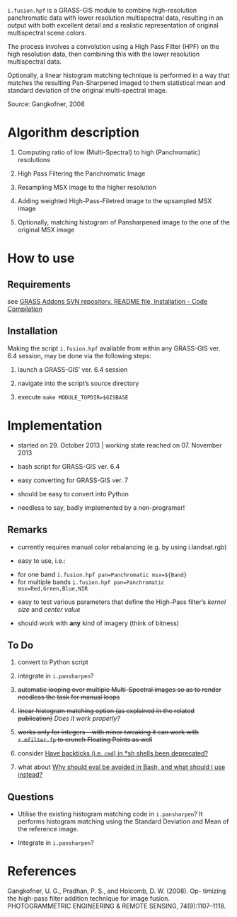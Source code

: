 `i.fusion.hpf` is a GRASS-GIS module to combine high-resolution 
panchromatic data with lower resolution multispectral data, resulting in an 
output with both excellent detail and a realistic representation of original 
multispectral scene colors.

The process involves a convolution using a High Pass Filter (HPF) on the high 
resolution data, then combining this with the lower resolution multispectral 
data.

Optionally, a linear histogram matching technique is performed in a way that 
matches the resulting Pan-Sharpened imaged to them statistical mean and standard 
deviation of the original multi-spectral image.

Source: Gangkofner, 2008

Algorithm description
=====================

1.  Computing ratio of low (Multi-Spectral) to high (Panchromatic) resolutions

2.  High Pass Filtering the Panchromatic Image

3.  Resampling MSX image to the higher resolution

4.  Adding weighted High-Pass-Filetred image to the upsampled MSX image

5.  Optionally, matching histogram of Pansharpened image to the one of the 
original MSX image

How to use
==========

Requirements
------------

see [GRASS Addons SVN repository, README file, Installation - Code Compilation](https://svn.osgeo.org/grass/grass-addons/README)

Installation
------------

Making the script `i.fusion.hpf` available from within any GRASS-GIS ver. 6.4 session, may be done via the following steps:

1.  launch a GRASS-GIS’ ver. 6.4 session

2.  navigate into the script’s source directory

3.  execute `make MODULE_TOPDIR=$GISBASE`

Implementation
==============

-   started on 29. October 2013 | working state reached on 07. November 2013

-   bash script for GRASS-GIS ver. 6.4

-   easy converting for GRASS-GIS ver. 7

-   should be easy to convert into Python

-   needless to say, badly implemented by a non-programer!

Remarks
-------

-   currently requires manual color rebalancing (e.g. by using i.landsat.rgb)

-   easy to use, i.e.:
 * for one band `i.fusion.hpf pan=Panchromatic msx=${Band}`
 * for multiple bands `i.fusion.hpf pan=Panchromatic msx=Red,Green,Blue,NIR`

-   easy to test various parameters that define the High-Pass filter’s *kernel 
size* and *center value*

-   should work with **any** kind of imagery (think of bitness)

To Do
-----

1. convert to Python script

2. integrate in `i.pansharpen`?  

2. ~~automatic looping over multiple Multi-Spectral images so as to render 
needless the task for manual loops~~

3.  ~~linear histogram matching option (as explained in the related 
publication)~~ *Does it work properly?*

4.  ~~works only for integers – with minor tweaking it can work with
`r.mfilter.fp` to crunch Floating Points as well~~

5. consider [Have backticks (i.e. `cmd`) in *sh shells been deprecated?](http://unix.stackexchange.com/q/126927/13011)

6. what about [Why should eval be avoided in Bash, and what should I use instead?](http://stackoverflow.com/q/17529220/1172302)

Questions
---------

-   Utilise the existing histogram matching code in `i.pansharpen`? 
It performs histogram matching using the Standard Deviation and Mean of the 
reference image.

-   Integrate in `i.pansharpen`?

References
==========

Gangkofner, U. G., Pradhan, P. S., and Holcomb, D. W. (2008). Op-
timizing the high-pass filter addition technique for image fusion.
PHOTOGRAMMETRIC ENGINEERING & REMOTE SENSING,
74(9):1107–1118.
